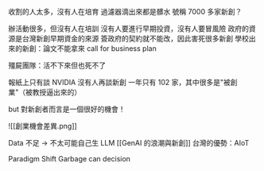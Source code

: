 收割的人太多，沒有人在培育
過濾器滴出來都是髒水
號稱 7000 多家新創？

辦活動很多，但沒有人在培訓
沒有人要進行早期投資，沒有人要冒風險
政府的資源是台灣新創早期資金的來源
簽政府的契約就不能改，因此害死很多新創
學校出來的新創：論文不能拿來 call for business plan

殭屍團隊：活不下來但也死不了

報紙上只有談 NVIDIA 沒有人再談新創
一年只有 102 家，其中很多是"被創業"（被教授逼出來的）

but 對新創者而言是一個很好的機會！

![[創業機會差異.png]]

Data 不足 -> 不太可能自己生 LLM
[[GenAI 的浪潮與新創]]
台灣的優勢：AIoT

Paradigm Shift
Garbage can decision